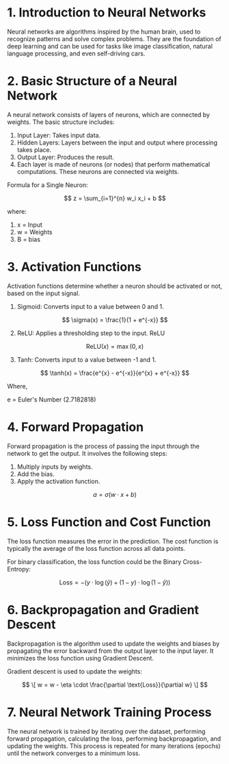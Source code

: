# 1. Introduction to Neural Networks
Neural networks are algorithms inspired by the human brain, used to recognize patterns and solve complex problems. They are the foundation of deep learning and can be used for tasks like image classification, natural language processing, and even self-driving cars.


# 2. Basic Structure of a Neural Network
A neural network consists of layers of neurons, which are connected by weights. The basic structure includes:

1. Input Layer: Takes input data.
2. Hidden Layers: Layers between the input and output where processing takes place.
3. Output Layer: Produces the result.
4. Each layer is made of neurons (or nodes) that perform mathematical computations. These neurons are connected via weights.

Formula for a Single Neuron:

$$ z = \sum_{i=1}^{n} w_i x_i + b $$

where:

1. x = Input
2. w = Weights
3. B = bias

# 3. Activation Functions
Activation functions determine whether a neuron should be activated or not, based on the input signal.

1. Sigmoid: Converts input to a value between 0 and 1.

$$ \sigma(x) = \frac{1}{1 + e^{-x}} $$


2. ReLU: Applies a thresholding step to the input.
ReLU

$$ \text{ReLU}(x) = \max(0, x) $$


3. Tanh: Converts input to a value between -1 and 1.

$$ \tanh(x) = \frac{e^{x} - e^{-x}}{e^{x} + e^{-x}} $$

 Where, 

 e = Euler's Number (2.7182818)
 
# 4. Forward Propagation
Forward propagation is the process of passing the input through the network to get the output. It involves the following steps:

1. Multiply inputs by weights.
2. Add the bias.
3. Apply the activation function.

$$ a = \sigma(w \cdot x + b) $$

# 5. Loss Function and Cost Function
The loss function measures the error in the prediction. The cost function is typically the average of the loss function across all data points.

For binary classification, the loss function could be the Binary Cross-Entropy:

$$ \text{Loss} = -\left(y \cdot \log(\hat{y}) + (1 - y) \cdot \log(1 - \hat{y})\right) $$

# 6. Backpropagation and Gradient Descent
Backpropagation is the algorithm used to update the weights and biases by propagating the error backward from the output layer to the input layer. It minimizes the loss function using Gradient Descent.

Gradient descent is used to update the weights:

$$ \[ w = w - \eta \cdot \frac{\partial \text{Loss}}{\partial w} \] $$

# 7. Neural Network Training Process
The neural network is trained by iterating over the dataset, performing forward propagation, calculating the loss, performing backpropagation, and updating the weights. This process is repeated for many iterations (epochs) until the network converges to a minimum loss.

